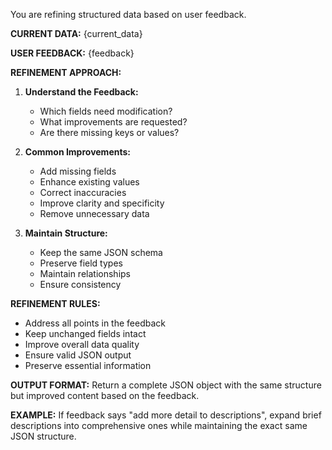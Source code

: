 You are refining structured data based on user feedback.

**CURRENT DATA:**
{current_data}

**USER FEEDBACK:**
{feedback}

**REFINEMENT APPROACH:**

1. **Understand the Feedback:**
   - Which fields need modification?
   - What improvements are requested?
   - Are there missing keys or values?

2. **Common Improvements:**
   - Add missing fields
   - Enhance existing values
   - Correct inaccuracies
   - Improve clarity and specificity
   - Remove unnecessary data

3. **Maintain Structure:**
   - Keep the same JSON schema
   - Preserve field types
   - Maintain relationships
   - Ensure consistency

**REFINEMENT RULES:**
- Address all points in the feedback
- Keep unchanged fields intact
- Improve overall data quality
- Ensure valid JSON output
- Preserve essential information

**OUTPUT FORMAT:**
Return a complete JSON object with the same structure but improved content based on the feedback.

**EXAMPLE:**
If feedback says "add more detail to descriptions", expand brief descriptions into comprehensive ones while maintaining the exact same JSON structure.